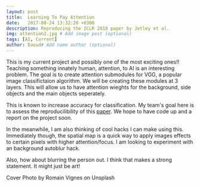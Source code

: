 ```yaml
---
layout: post
title:  Learning To Pay Attention
date:   2017-08-24 13:32:20 +0300
description: Reproducing the ICLR 2018 paper by Jetley et al.
img: attention2.jpg # Add image post (optional)
tags: [AI, Current]
author: Daoud# Add name author (optional)
---
```

This is my current project and possibly one of the most exciting ones!! Teaching something innately human, attention, to AI is an interesting problem. The goal is to create attention submodules for VGG, a popular image classifictaion algorithm. We will be creating these modules at 3 layers. This will allow us to have attention wieghts for the background, side objects and the main objects seperately.

This is known to increase accuracy for classification. My team's goal here is to assess the reproducilibility of this [paper][paper-pdf]. We hope to have code up and a report on the project soon.

In the meanwhile, I am also thinking of cool hacks I can make using this. Immediately though, the spatial map is a quick way to apply images effects to certain pixels with higher attention/focus. I am looking to experiment with an background autoblur hack. 

Also, how about blurring the person out. I think that makes a strong statement. It might just be art!


Cover Photo by Romain Vignes on Unsplash

[paper-pdf]: https://openreview.net/pdf?id=HyzbhfWRW


